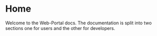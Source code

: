 # Home
Welcome to the Web-Portal docs. The documentation is split into two sections one for users and the other for developers.

